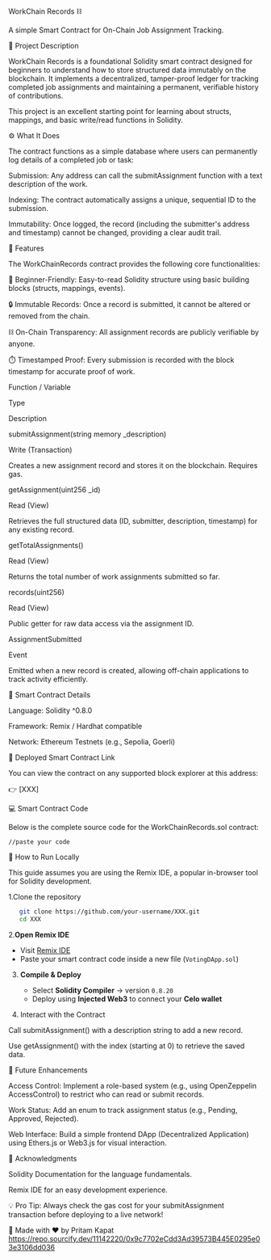 WorkChain Records ⛓️

A simple Smart Contract for On-Chain Job Assignment Tracking.

📜 Project Description

WorkChain Records is a foundational Solidity smart contract designed for beginners to understand how to store structured data immutably on the blockchain. It implements a decentralized, tamper-proof ledger for tracking completed job assignments and maintaining a permanent, verifiable history of contributions.

This project is an excellent starting point for learning about structs, mappings, and basic write/read functions in Solidity.

⚙️ What It Does

The contract functions as a simple database where users can permanently log details of a completed job or task:

Submission: Any address can call the submitAssignment function with a text description of the work.

Indexing: The contract automatically assigns a unique, sequential ID to the submission.

Immutability: Once logged, the record (including the submitter's address and timestamp) cannot be changed, providing a clear audit trail.

🌟 Features

The WorkChainRecords contract provides the following core functionalities:

🧠 Beginner-Friendly: Easy-to-read Solidity structure using basic building blocks (structs, mappings, events).

🔒 Immutable Records: Once a record is submitted, it cannot be altered or removed from the chain.

⛓️ On-Chain Transparency: All assignment records are publicly verifiable by anyone.

⏱️ Timestamped Proof: Every submission is recorded with the block timestamp for accurate proof of work.

Function / Variable

Type

Description

submitAssignment(string memory _description)

Write (Transaction)

Creates a new assignment record and stores it on the blockchain. Requires gas.

getAssignment(uint256 _id)

Read (View)

Retrieves the full structured data (ID, submitter, description, timestamp) for any existing record.

getTotalAssignments()

Read (View)

Returns the total number of work assignments submitted so far.

records(uint256)

Read (View)

Public getter for raw data access via the assignment ID.

AssignmentSubmitted

Event

Emitted when a new record is created, allowing off-chain applications to track activity efficiently.

📄 Smart Contract Details

Language: Solidity ^0.8.0

Framework: Remix / Hardhat compatible

Network: Ethereum Testnets (e.g., Sepolia, Goerli)

🔗 Deployed Smart Contract Link

You can view the contract on any supported block explorer at this address:

👉 [XXX]

💻 Smart Contract Code

Below is the complete source code for the WorkChainRecords.sol contract:

```solidity
//paste your code
````


🚀 How to Run Locally

This guide assumes you are using the Remix IDE, a popular in-browser tool for Solidity development.

1.Clone the repository

```bash
   git clone https://github.com/your-username/XXX.git
   cd XXX
   ```


2.**Open Remix IDE**

   * Visit [Remix IDE](https://remix.ethereum.org)
   * Paste your smart contract code inside a new file (`VotingDApp.sol`)

3. **Compile & Deploy**

   * Select **Solidity Compiler** → version `0.8.20`
   * Deploy using **Injected Web3** to connect your **Celo wallet**


4. Interact with the Contract

Call submitAssignment() with a description string to add a new record.

Use getAssignment() with the index (starting at 0) to retrieve the saved data.

🧩 Future Enhancements

Access Control: Implement a role-based system (e.g., using OpenZeppelin AccessControl) to restrict who can read or submit records.

Work Status: Add an enum to track assignment status (e.g., Pending, Approved, Rejected).

Web Interface: Build a simple frontend DApp (Decentralized Application) using Ethers.js or Web3.js for visual interaction.

🙌 Acknowledgments

Solidity Documentation for the language fundamentals.

Remix IDE for an easy development experience.

💡 Pro Tip: Always check the gas cost for your submitAssignment transaction before deploying to a live network!

🧠 Made with ❤️ by Pritam Kapat
https://repo.sourcify.dev/11142220/0x9c7702eCdd3Ad39573B445E0295e03e3106dd036
